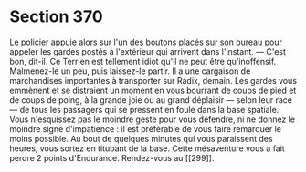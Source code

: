 # Section 370

Le policier appuie alors sur l'un des boutons placés sur son bureau pour appeler les gardes postés à l'extérieur qui arrivent dans l'instant. — C'est bon, dit-il. Ce Terrien est tellement idiot qu'il ne peut être qu'inoffensif. Malmenez-le un peu, puis laissez-le partir. Il a une cargaison de marchandises importantes à transporter sur Radix, demain. Les gardes vous emmènent et se distraient un moment en vous bourrant de coups de pied et de coups de poing, à la grande joie ou au grand déplaisir — selon leur race — de tous les passagers qui se pressent en foule dans la base spatiale. Vous n'esquissez pas le moindre geste pour vous défendre, ni ne donnez le moindre signe d'impatience : il est préférable de vous faire remarquer le moins possible. Au bout de quelques minutes qui vous paraissent des heures, vous sortez en titubant de la base. Cette mésaventure vous a fait perdre 2 points d'Endurance. Rendez-vous au [[299]].